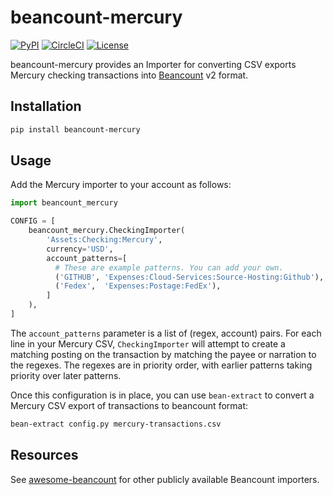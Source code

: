 # beancount-mercury

[![PyPI](https://img.shields.io/pypi/v/beancount-mercury)](https://pypi.org/project/beancount-mercury/)
[![CircleCI](https://circleci.com/gh/mtlynch/beancount-mercury.svg?style=svg)](https://circleci.com/gh/mtlynch/beancount-mercury)
[![License](http://img.shields.io/:license-mit-blue.svg?style=flat-square)](LICENSE)

beancount-mercury provides an Importer for converting CSV exports Mercury checking transactions into [Beancount](https://github.com/beancount/beancount) v2 format.

## Installation

```bash
pip install beancount-mercury
```

## Usage

Add the Mercury importer to your account as follows:

```python
import beancount_mercury

CONFIG = [
    beancount_mercury.CheckingImporter(
        'Assets:Checking:Mercury',
        currency='USD',
        account_patterns=[
          # These are example patterns. You can add your own.
          ('GITHUB', 'Expenses:Cloud-Services:Source-Hosting:Github'),
          ('Fedex',  'Expenses:Postage:FedEx'),
        ]
    ),
]
```

The `account_patterns` parameter is a list of (regex, account) pairs. For each line in your Mercury CSV, `CheckingImporter` will attempt to create a matching posting on the transaction by matching the payee or narration to the regexes. The regexes are in priority order, with earlier patterns taking priority over later patterns.

Once this configuration is in place, you can use `bean-extract` to convert a Mercury CSV export of transactions to beancount format:

```bash
bean-extract config.py mercury-transactions.csv
```

## Resources

See [awesome-beancount](https://awesome-beancount.com/) for other publicly available Beancount importers.

